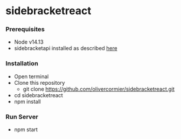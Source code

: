 # sidebracketreact

### Prerequisites

* Node v14.13
* sidebracketapi installed as described [here](https://github.com/olivercormier/sidebracketapi/blob/master/README.md)

### Installation 

* Open terminal
* Clone this repository
    * git clone https://github.com/olivercormier/sidebracketreact.git
* cd sidebracketreact
* npm install

### Run Server

* npm start